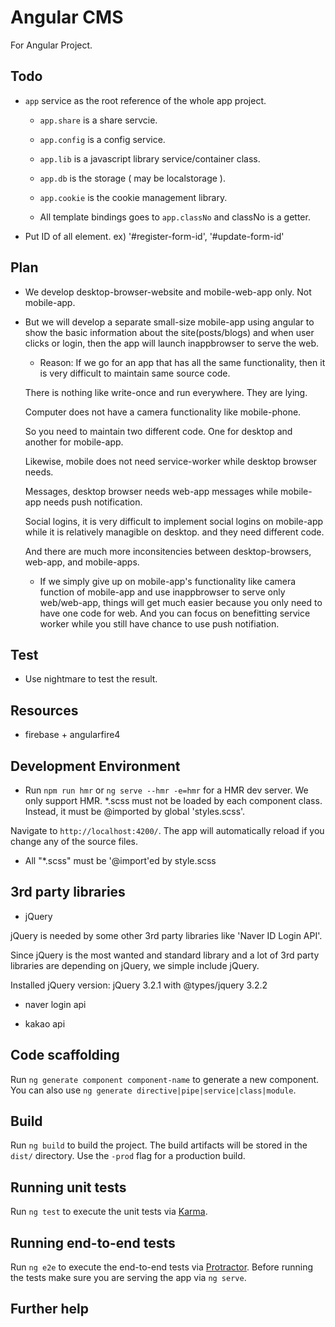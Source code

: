 # Angular CMS

For Angular Project.


## Todo

* `app` service as the root reference of the whole app project.
    * `app.share` is a share servcie.
    * `app.config` is a config service.
    * `app.lib` is a javascript library service/container class.
    * `app.db` is the storage ( may be localstorage ).
    * `app.cookie` is the cookie management library.

    * All template bindings goes to `app.classNo` and classNo is a getter.


* Put ID of all element. ex) '#register-form-id', '#update-form-id'

## Plan

* We develop desktop-browser-website and mobile-web-app only. Not mobile-app.
* But we will develop a separate small-size mobile-app using angular to show the basic information about the site(posts/blogs) and when user clicks or login, then the app will launch inappbrowser to serve the web.

    * Reason: If we go for an app that has all the same functionality,
     then it is very difficult to maintain same source code.

     There is nothing like write-once and run everywhere. They are lying.

     Computer does not have a camera functionality like mobile-phone.

     So you need to maintain two different code. One for desktop and another for mobile-app.

     Likewise, mobile does not need service-worker while desktop browser needs.

     Messages, desktop browser needs web-app messages while mobile-app needs push notification.

     Social logins, it is very difficult to implement social logins on mobile-app while it is relatively managible on desktop. and they need different code.
     
     And there are much more inconsitencies between desktop-browsers, web-app, and mobile-apps.

     
    * If we simply give up on mobile-app's functionality like camera function of mobile-app and use inappbrowser to serve only web/web-app, things will get much easier because you only need to have one code for web. And you can focus on benefitting service worker while you still have chance to use push notifiation.



## Test

* Use nightmare to test the result.


## Resources

* firebase + angularfire4



## Development Environment

* Run `npm run hmr` or `ng serve --hmr -e=hmr` for a HMR dev server.
We only support HMR.
*.scss must not be loaded by each component class. Instead, it must be @imported by global 'styles.scss'.

Navigate to `http://localhost:4200/`. The app will automatically reload if you change any of the source files.


* All "*.scss" must be '@import'ed by style.scss



## 3rd party libraries

* jQuery

jQuery is needed by some other 3rd party libraries like 'Naver ID Login API'.

Since jQuery is the most wanted and standard library and a lot of 3rd party libraries are depending on jQuery, we simple include jQuery.

Installed jQuery version: jQuery 3.2.1 with @types/jquery 3.2.2


* naver login api


* kakao api






## Code scaffolding

Run `ng generate component component-name` to generate a new component. You can also use `ng generate directive|pipe|service|class|module`.

## Build

Run `ng build` to build the project. The build artifacts will be stored in the `dist/` directory. Use the `-prod` flag for a production build.

## Running unit tests

Run `ng test` to execute the unit tests via [Karma](https://karma-runner.github.io).

## Running end-to-end tests

Run `ng e2e` to execute the end-to-end tests via [Protractor](http://www.protractortest.org/).
Before running the tests make sure you are serving the app via `ng serve`.

## Further help
